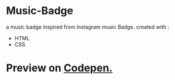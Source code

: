 # Music-Badge
a music badge inspired from instagram  music Badge.
created with :
- HTML
- CSS



# Preview on [Codepen.](https://codepen.io/joshuaokaka/pen/yLjevqO)
